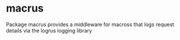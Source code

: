 # macrus
Package macrus provides a middleware for macross that logs request details via the logrus logging library
